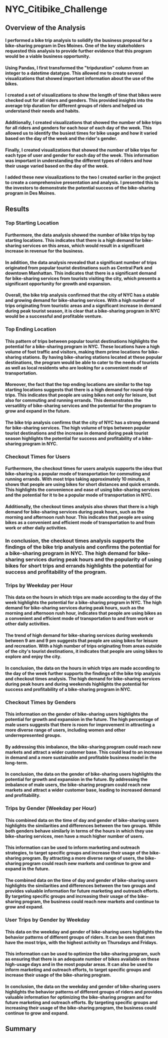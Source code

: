 # NYC_Citibike_Challenge

## Overview of the Analysis

#### I performed a bike trip analysis to solidify the business proposal for a bike-sharing program in Des Moines. One of the key stakeholders requested this analysis to provide further evidence that this program would be a viable business opportunity.

#### Using Pandas, I first transformed the "tripduration" column from an integer to a datetime datatype. This allowed me to create several visualizations that showed important information about the use of the bikes.

#### I created a set of visualizations to show the length of time that bikes were checked out for all riders and genders. This provided insights into the average trip duration for different groups of riders and helped us understand their needs and habits.

#### Additionally, I created visualizations that showed the number of bike trips for all riders and genders for each hour of each day of the week. This allowed us to identify the busiest times for bike usage and how it varied based on the day of the week and the rider's gender.

#### Finally, I created visualizations that showed the number of bike trips for each type of user and gender for each day of the week. This information was important in understanding the different types of riders and how their usage varied based on the day of the week.

#### I added these new visualizations to the two I created earlier in the project to create a comprehensive presentation and analysis. I presented this to the investors to demonstrate the potential success of the bike-sharing program in Des Moines.

## Results

### Top Starting Location

#### Furthermore, the data analysis showed the number of bike trips by top starting locations. This indicates that there is a high demand for bike-sharing services on this areas, which would result in a significant increase in revenue for the business.

#### In addition, the data analysis revealed that a significant number of trips originated from popular tourist destinations such as Central Park and downtown Manhattan. This indicates that there is a significant demand for bike-sharing services from tourists visiting the city, which presents a significant opportunity for growth and expansion.

#### Overall, the bike trip analysis confirmed that the city of NYC has a stable and growing demand for bike-sharing services. With a high number of trips originating from touristic areas and a significant increase in demand during peak tourist season, it is clear that a bike-sharing program in NYC would be a successful and profitable venture.

### Top Ending Location

#### This pattern of trips between popular tourist destinations highlights the potential for a bike-sharing program in NYC. These locations have a high volume of foot traffic and visitors, making them prime locations for bike-sharing stations. By having bike-sharing stations located at these popular destinations, the program would be able to cater to the needs of tourists as well as local residents who are looking for a convenient mode of transportation.

#### Moreover, the fact that the top ending locations are similar to the top starting locations suggests that there is a high demand for round-trip trips. This indicates that people are using bikes not only for leisure, but also for commuting and running errands. This demonstrates the versatility of bike-sharing services and the potential for the program to grow and expand in the future.

#### The bike trip analysis confirms that the city of NYC has a strong demand for bike-sharing services. The high volume of trips between popular tourist destinations and the increase in demand during peak tourist season highlights the potential for success and profitability of a bike-sharing program in NYC.

### Checkout Times for Users

#### Furthermore, the checkout times for users analysis supports the idea that bike-sharing is a popular mode of transportation for commuting and running errands. With most trips taking approximately 10 minutes, it shows that people are using bikes for short distances and quick errands. This highlights the convenience and ease of using bike-sharing services and the potential for it to be a popular mode of transportation in NYC.

#### Additionally, the checkout times analysis also shows that there is a high demand for bike-sharing services during peak hours, such as the morning and afternoon rush hour. This indicates that people are using bikes as a convenient and efficient mode of transportation to and from work or other daily activities.

### In conclusion, the checkout times analysis supports the findings of the bike trip analysis and confirms the potential for a bike-sharing program in NYC. The high demand for bike-sharing services during peak hours and the popularity of using bikes for short trips and errands highlights the potential for success and profitability of the program.

### Trips by Weekday per Hour

#### This data on the hours in which trips are made according to the day of the week highlights the potential for a bike-sharing program in NYC. The high demand for bike-sharing services during peak hours, such as the morning and afternoon rush hour, indicates that people are using bikes as a convenient and efficient mode of transportation to and from work or other daily activities.

#### The trend of high demand for bike-sharing services during weekends between 9 am and 9 pm suggests that people are using bikes for leisure and recreation. With a high number of trips originating from areas outside of the city's tourist destinations, it indicates that people are using bikes to explore and enjoy the city.

#### In conclusion, the data on the hours in which trips are made according to the day of the week further supports the findings of the bike trip analysis and checkout times analysis. The high demand for bike-sharing services during peak hours and during weekends highlights the potential for success and profitability of a bike-sharing program in NYC.

### Checkout Times by Genders

#### This information on the gender of bike-sharing users highlights the potential for growth and expansion in the future. The high percentage of male users suggests that there is room for improvement in attracting a more diverse range of users, including women and other underrepresented groups.

#### By addressing this imbalance, the bike-sharing program could reach new markets and attract a wider customer base. This could lead to an increase in demand and a more sustainable and profitable business model in the long-term.

#### In conclusion, the data on the gender of bike-sharing users highlights the potential for growth and expansion in the future. By addressing the imbalance of male users, the bike-sharing program could reach new markets and attract a wider customer base, leading to increased demand and profitability.

### Trips by Gender (Weekday per Hour)

#### This combined data on the time of day and gender of bike-sharing users highlights the similarities and differences between the two groups. While both genders behave similarly in terms of the hours in which they use bike-sharing services, men have a much higher number of users.

#### This information can be used to inform marketing and outreach strategies, to target specific groups and increase their usage of the bike-sharing program. By attracting a more diverse range of users, the bike-sharing program could reach new markets and continue to grow and expand in the future.

#### The combined data on the time of day and gender of bike-sharing users highlights the similarities and differences between the two groups and provides valuable information for future marketing and outreach efforts. By targeting specific groups and increasing their usage of the bike-sharing program, the business could reach new markets and continue to grow and expand.

### User Trips by Gender by Weekday

#### This data on the weekday and gender of bike-sharing users highlights the behavior patterns of different groups of riders. It can be seen that men have the most trips, with the highest activity on Thursdays and Fridays.

#### This information can be used to optimize the bike-sharing program, such as ensuring that there is an adequate number of bikes available on these high-usage days and in the most popular areas. It can also be used to inform marketing and outreach efforts, to target specific groups and increase their usage of the bike-sharing program.

#### In conclusion, the data on the weekday and gender of bike-sharing users highlights the behavior patterns of different groups of riders and provides valuable information for optimizing the bike-sharing program and for future marketing and outreach efforts. By targeting specific groups and increasing their usage of the bike-sharing program, the business could continue to grow and expand.

## Summary

### 
